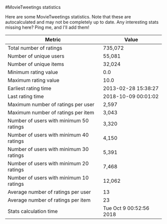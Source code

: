 #MovieTweetings statistics

Here are some MovieTweetings statistics. Note that these are autocalculated and may not be completely up to date. Any interesting stats missing here? Ping me, and I'll add them!

Metric | Value
--- | ---
Total number of ratings                 | 735,072
Number of unique users                  | 55,081
Number of unique items                  | 32,024
Minimum rating value                    | 0.0
Maximum rating value                    | 10.0
Earliest rating time                    | 2013-02-28 15:38:27
Last rating time                        | 2018-10-09 00:01:02
Maximum number of ratings per user      | 2,597
Maximum number of ratings per item      | 3,043
Number of users with minimum 50 ratings | 3,320
Number of users with minimum 40 ratings | 4,150
Number of users with minimum 30 ratings | 5,391
Number of users with minimum 20 ratings | 7,468
Number of users with minimum 10 ratings | 12,062
Average number of ratings per user      | 13
Average number of ratings per item      | 23
Stats calculation time                  | Tue Oct  9 00:52:56 2018

